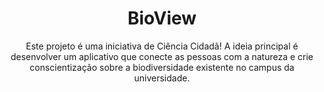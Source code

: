 ---
layout: post
title: BioView
subtitle: Este projeto é uma iniciativa de Ciência Cidadã! A ideia principal é desenvolver um aplicativo que conecte as pessoas com a natureza e crie conscientização sobre a biodiversidade existente no campus da universidade.
image: https://raw.githubusercontent.com/JesseSRodrigues/JesseSRodrigues.github.io/master/assets/img/log%20v0.1.png

caption:
  title: BioView
  data: 04 Out, 2020
  subtitle: Aplicação
  thumbnail: https://raw.githubusercontent.com/JesseSRodrigues/JesseSRodrigues.github.io/master/assets/img/capa-bioview.png

text: <p align="justify">O Campus da PUCRS é conhecido por sua arquitetura moderna e diversidade biológica, gerando à comunidade uma conexão constante entre aspectos tecnológicos e naturais. Pensando nesses conceitos, o BioView é uma aplicação que sugere aos seus usuários a documentação deste meio natural de forma que, além de informar e conectar as pessoas à natureza que está inserida, leva à conscientização sobre o impacto que temos sobre nosso meio ambiente.</p>

      <p align="justify">Inicialmente, o aplicativo deve funcionar como uma enciclopédia, organizando diversas informações sobre a diversidade biológica que se encontra no campus da PUCRS (plantas, insetos, etc). A ideia para o futuro é expandir os locais e adicionar novas funcionalidades para possibilitar a conexão entre os usuários do BioView.</p>

      <p align="justify">Principais ferramentas/linguagens usadas na construção do BioView:</p>
      
      <ul align="left">

          <li>React Native</li>

          <li>Node.js</li>

          <li>HTML</li>

          <li>CSS</li>

          <li>Javascript</li>

      </ul>

      <p align="right">Última atualização&#58 13/08/2020</p>
      
      <p align="center">Integrantes do PET-Inf no projeto:</p>

people:
      - name: "Henrique Feijó"
        role: "<b>Engenharia de Computação</b> <br> Ingresso: 09/2020"
        image: assets/img/team/HenriqueF.png
        social:
          - url: https://github.com/thehenrik18 
            icon: fab fa-github
          - url: https://www.linkedin.com/in/henrique-feij%C3%B3-4245491b7
            icon: fab fa-linkedin-in
      - name: "Luiz Otávio"
        role: "<b>Sistemas de Informação</b> <br> Ingresso: 09/2020"
        image: assets/img/team/LuizO.jpg
        social:
          - url: https://github.com/Wolxf2
            icon: fab fa-github
          - url: https://www.linkedin.com/in/luiz-ot%C3%A1vio-jirkowsky-e-silva-b114741b7/
            icon: fab fa-linkedin-in
      - name: "Pedro Rogoski"
        role: "<b>Engenharia de Software</b> <br> Ingresso: 04/2020"
        image: assets/img/team/PedroR.jpeg
        social:
          - url: https://github.com/Rogoski21
            icon: fab fa-github
          - url: https://www.linkedin.com/in/pedro-maia-rogoski-705119183/
            icon: fab fa-linkedin-in

---